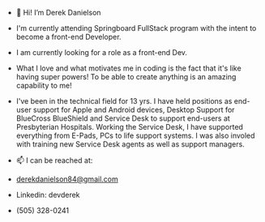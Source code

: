 - 👋 Hi! I’m Derek Danielson

- I'm currently attending Springboard FullStack program with the intent to become a front-end Developer.

- I am currently looking for a role as a front-end Dev.

- What I love and what motivates me in coding is the fact that it's like having super powers!  To be able to create anything is an amazing capability to me!

- I've been in the technical field for 13 yrs.  I have held positions as end-user support for Apple and Android devices, Desktop Support for BlueCross BlueShield and Service Desk to support end-users at Presbyterian Hospitals.  Working the Service Desk, I have supported everything from E-Pads, PCs to life support systems.  I was also involed with training new Service Desk agents as well as support managers.

- 📫 I can be reached at:
- derekdanielson84@gmail.com
- Linkedin: devderek
- (505) 328-0241
      

<!---
DerekDanielson/DerekDanielson is a ✨ special ✨ repository because its `README.md` (this file) appears on your GitHub profile.
You can click the Preview link to take a look at your changes.
--->

